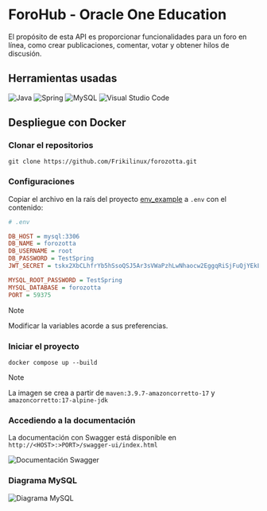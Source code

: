 # ForoHub - Oracle One Education

El propósito de esta API es proporcionar funcionalidades para un foro en línea, como crear publicaciones, comentar, votar y obtener hilos de discusión.

## Herramientas usadas

![Java](https://img.shields.io/badge/Java-EC2025?style=for-the-badge&logo=openjdk&logoColor=white) ![Spring](https://img.shields.io/badge/spring-%236DB33F.svg?style=for-the-badge&logo=spring&logoColor=white) ![MySQL](https://img.shields.io/badge/mysql-4479A1.svg?style=for-the-badge&logo=mysql&logoColor=white) ![Visual Studio Code](https://img.shields.io/badge/Visual%20Studio%20Code-0078d7.svg?style=for-the-badge&logo=visual-studio-code&logoColor=white) 

## Despliegue con Docker

### Clonar el repositorios

```shell
git clone https://github.com/Frikilinux/forozotta.git
```

### Configuraciones

Copiar el archivo en la raís del proyecto [env_example](https://github.com/Frikilinux/forozotta/blob/main/env_example) a `.env` con el contenido:

```ini
# .env

DB_HOST = mysql:3306
DB_NAME = forozotta
DB_USERNAME = root
DB_PASSWORD = TestSpring
JWT_SECRET = tskx2XbCLhfrYb5hSsoQSJ5Ar3sVWaPzhLwNhaocw2EggqRiSjFuQjYEkLmEuP4EWrh3ri

MYSQL_ROOT_PASSWORD = TestSpring
MYSQL_DATABASE = forozotta
PORT = 59375
```
> [!NOTE]
> Modificar la variables acorde a sus preferencias.

### Iniciar el proyecto

```shell
docker compose up --build
```

> [!NOTE]
>
> La imagen se crea a partir de `maven:3.9.7-amazoncorretto-17` y `amazoncorretto:17-alpine-jdk`

### Accediendo a la documentación

La documentación con Swagger está disponible en `http://<HOST>:>PORT>/swagger-ui/index.html`

![Documentación Swagger](https://ipfs.filebase.io/ipfs/QmezqdhBioKmBAV6AJcKbDb3yfSMQe5PB4WikCWwx3vU2m)

### Diagrama MySQL

![Diagrama MySQL](https://ipfs.filebase.io/ipfs/Qmf5RzPd58wn3rFDUQetDsqhxKnxQm9mMitPsTiBRGmFCS)
